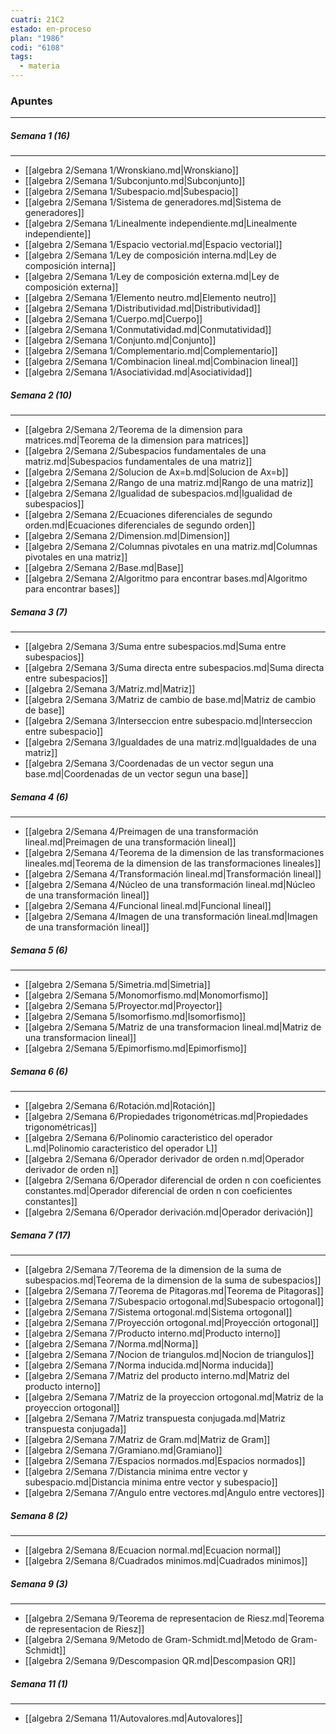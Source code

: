 ```yaml
---
cuatri: 21C2
estado: en-proceso
plan: "1986"
codi: "6108"
tags:
  - materia
---
```

### Apuntes 
---
##### Semana 1 (16)
---
* [[algebra 2/Semana 1/Wronskiano.md|Wronskiano]]
* [[algebra 2/Semana 1/Subconjunto.md|Subconjunto]]
* [[algebra 2/Semana 1/Subespacio.md|Subespacio]]
* [[algebra 2/Semana 1/Sistema de generadores.md|Sistema de generadores]]
* [[algebra 2/Semana 1/Linealmente independiente.md|Linealmente independiente]]
* [[algebra 2/Semana 1/Espacio vectorial.md|Espacio vectorial]]
* [[algebra 2/Semana 1/Ley de composición interna.md|Ley de composición interna]]
* [[algebra 2/Semana 1/Ley de composición externa.md|Ley de composición externa]]
* [[algebra 2/Semana 1/Elemento neutro.md|Elemento neutro]]
* [[algebra 2/Semana 1/Distributividad.md|Distributividad]]
* [[algebra 2/Semana 1/Cuerpo.md|Cuerpo]]
* [[algebra 2/Semana 1/Conmutatividad.md|Conmutatividad]]
* [[algebra 2/Semana 1/Conjunto.md|Conjunto]]
* [[algebra 2/Semana 1/Complementario.md|Complementario]]
* [[algebra 2/Semana 1/Combinacion lineal.md|Combinacion lineal]]
* [[algebra 2/Semana 1/Asociatividad.md|Asociatividad]]

##### Semana 2 (10)
---
* [[algebra 2/Semana 2/Teorema de la dimension para matrices.md|Teorema de la dimension para matrices]]
* [[algebra 2/Semana 2/Subespacios fundamentales de una matriz.md|Subespacios fundamentales de una matriz]]
* [[algebra 2/Semana 2/Solucion de Ax=b.md|Solucion de Ax=b]]
* [[algebra 2/Semana 2/Rango de una matriz.md|Rango de una matriz]]
* [[algebra 2/Semana 2/Igualidad de subespacios.md|Igualidad de subespacios]]
* [[algebra 2/Semana 2/Ecuaciones diferenciales de segundo orden.md|Ecuaciones diferenciales de segundo orden]]
* [[algebra 2/Semana 2/Dimension.md|Dimension]]
* [[algebra 2/Semana 2/Columnas pivotales en una matriz.md|Columnas pivotales en una matriz]]
* [[algebra 2/Semana 2/Base.md|Base]]
* [[algebra 2/Semana 2/Algoritmo para encontrar bases.md|Algoritmo para encontrar bases]]

##### Semana 3 (7)
---
* [[algebra 2/Semana 3/Suma entre subespacios.md|Suma entre subespacios]]
* [[algebra 2/Semana 3/Suma directa entre subespacios.md|Suma directa entre subespacios]]
* [[algebra 2/Semana 3/Matriz.md|Matriz]]
* [[algebra 2/Semana 3/Matriz de cambio de base.md|Matriz de cambio de base]]
* [[algebra 2/Semana 3/Interseccion entre subespacio.md|Interseccion entre subespacio]]
* [[algebra 2/Semana 3/Igualdades de una matriz.md|Igualdades de una matriz]]
* [[algebra 2/Semana 3/Coordenadas de un vector segun una base.md|Coordenadas de un vector segun una base]]

##### Semana 4 (6)
---
* [[algebra 2/Semana 4/Preimagen de una transformación lineal.md|Preimagen de una transformación lineal]]
* [[algebra 2/Semana 4/Teorema de la dimension de las transformaciones lineales.md|Teorema de la dimension de las transformaciones lineales]]
* [[algebra 2/Semana 4/Transformación lineal.md|Transformación lineal]]
* [[algebra 2/Semana 4/Núcleo de una transformación lineal.md|Núcleo de una transformación lineal]]
* [[algebra 2/Semana 4/Funcional lineal.md|Funcional lineal]]
* [[algebra 2/Semana 4/Imagen de una transformación lineal.md|Imagen de una transformación lineal]]

##### Semana 5 (6)
---
* [[algebra 2/Semana 5/Simetria.md|Simetria]]
* [[algebra 2/Semana 5/Monomorfismo.md|Monomorfismo]]
* [[algebra 2/Semana 5/Proyector.md|Proyector]]
* [[algebra 2/Semana 5/Isomorfismo.md|Isomorfismo]]
* [[algebra 2/Semana 5/Matriz de una transformacion lineal.md|Matriz de una transformacion lineal]]
* [[algebra 2/Semana 5/Epimorfismo.md|Epimorfismo]]

##### Semana 6 (6)
---
* [[algebra 2/Semana 6/Rotación.md|Rotación]]
* [[algebra 2/Semana 6/Propiedades trigonométricas.md|Propiedades trigonométricas]]
* [[algebra 2/Semana 6/Polinomio caracteristico del operador L.md|Polinomio caracteristico del operador L]]
* [[algebra 2/Semana 6/Operador derivador de orden n.md|Operador derivador de orden n]]
* [[algebra 2/Semana 6/Operador diferencial de orden n con coeficientes constantes.md|Operador diferencial de orden n con coeficientes constantes]]
* [[algebra 2/Semana 6/Operador derivación.md|Operador derivación]]

##### Semana 7 (17)
---
* [[algebra 2/Semana 7/Teorema de la dimension de la suma de subespacios.md|Teorema de la dimension de la suma de subespacios]]
* [[algebra 2/Semana 7/Teorema de Pitagoras.md|Teorema de Pitagoras]]
* [[algebra 2/Semana 7/Subespacio ortogonal.md|Subespacio ortogonal]]
* [[algebra 2/Semana 7/Sistema ortogonal.md|Sistema ortogonal]]
* [[algebra 2/Semana 7/Proyección ortogonal.md|Proyección ortogonal]]
* [[algebra 2/Semana 7/Producto interno.md|Producto interno]]
* [[algebra 2/Semana 7/Norma.md|Norma]]
* [[algebra 2/Semana 7/Nocion de triangulos.md|Nocion de triangulos]]
* [[algebra 2/Semana 7/Norma inducida.md|Norma inducida]]
* [[algebra 2/Semana 7/Matriz del producto interno.md|Matriz del producto interno]]
* [[algebra 2/Semana 7/Matriz de la proyeccion ortogonal.md|Matriz de la proyeccion ortogonal]]
* [[algebra 2/Semana 7/Matriz transpuesta conjugada.md|Matriz transpuesta conjugada]]
* [[algebra 2/Semana 7/Matriz de Gram.md|Matriz de Gram]]
* [[algebra 2/Semana 7/Gramiano.md|Gramiano]]
* [[algebra 2/Semana 7/Espacios normados.md|Espacios normados]]
* [[algebra 2/Semana 7/Distancia minima entre vector y subespacio.md|Distancia minima entre vector y subespacio]]
* [[algebra 2/Semana 7/Angulo entre vectores.md|Angulo entre vectores]]

##### Semana 8 (2)
---
* [[algebra 2/Semana 8/Ecuacion normal.md|Ecuacion normal]]
* [[algebra 2/Semana 8/Cuadrados minimos.md|Cuadrados minimos]]

##### Semana 9 (3)
---
* [[algebra 2/Semana 9/Teorema de representacion de Riesz.md|Teorema de representacion de Riesz]]
* [[algebra 2/Semana 9/Metodo de Gram-Schmidt.md|Metodo de Gram-Schmidt]]
* [[algebra 2/Semana 9/Descompasion QR.md|Descompasion QR]]

##### Semana 11 (1)
---
* [[algebra 2/Semana 11/Autovalores.md|Autovalores]]

